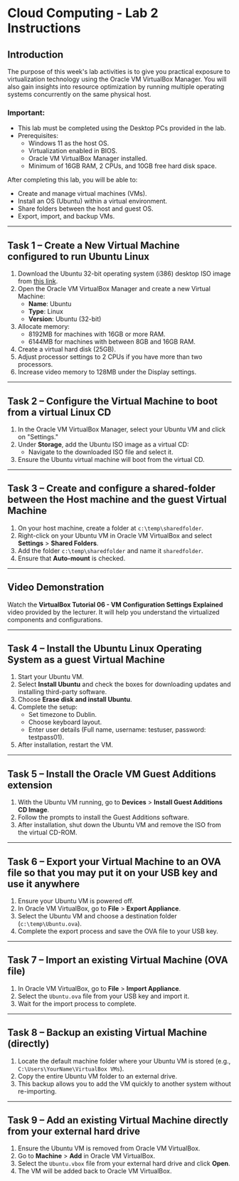 # Cloud Computing - Lab 2 Instructions

## Introduction
The purpose of this week's lab activities is to give you practical exposure to virtualization technology using the Oracle VM VirtualBox Manager. You will also gain insights into resource optimization by running multiple operating systems concurrently on the same physical host.  

### Important:
- This lab must be completed using the Desktop PCs provided in the lab.
- Prerequisites:
    - Windows 11 as the host OS.
    - Virtualization enabled in BIOS.
    - Oracle VM VirtualBox Manager installed.
    - Minimum of 16GB RAM, 2 CPUs, and 10GB free hard disk space.
    
After completing this lab, you will be able to:
- Create and manage virtual machines (VMs).
- Install an OS (Ubuntu) within a virtual environment.
- Share folders between the host and guest OS.
- Export, import, and backup VMs.

---

## Task 1 – Create a New Virtual Machine configured to run Ubuntu Linux
1. Download the Ubuntu 32-bit operating system (i386) desktop ISO image from [this link](https://releases.ubuntu.com/16.04/ubuntu-16.04.6-desktop-i386.iso).
2. Open the Oracle VM VirtualBox Manager and create a new Virtual Machine:
    - **Name**: Ubuntu
    - **Type**: Linux
    - **Version**: Ubuntu (32-bit)
3. Allocate memory:
    - 8192MB for machines with 16GB or more RAM.
    - 6144MB for machines with between 8GB and 16GB RAM.
4. Create a virtual hard disk (25GB).
5. Adjust processor settings to 2 CPUs if you have more than two processors.
6. Increase video memory to 128MB under the Display settings.

---

## Task 2 – Configure the Virtual Machine to boot from a virtual Linux CD
1. In the Oracle VM VirtualBox Manager, select your Ubuntu VM and click on "Settings."
2. Under **Storage**, add the Ubuntu ISO image as a virtual CD:
    - Navigate to the downloaded ISO file and select it.
3. Ensure the Ubuntu virtual machine will boot from the virtual CD.

---

## Task 3 – Create and configure a shared-folder between the Host machine and the guest Virtual Machine
1. On your host machine, create a folder at `c:\temp\sharedfolder`.
2. Right-click on your Ubuntu VM in Oracle VM VirtualBox and select **Settings** > **Shared Folders**.
3. Add the folder `c:\temp\sharedfolder` and name it `sharedfolder`.
4. Ensure that **Auto-mount** is checked.

---

## Video Demonstration
Watch the **VirtualBox Tutorial 06 - VM Configuration Settings Explained** video provided by the lecturer. It will help you understand the virtualized components and configurations.

---

## Task 4 – Install the Ubuntu Linux Operating System as a guest Virtual Machine
1. Start your Ubuntu VM.
2. Select **Install Ubuntu** and check the boxes for downloading updates and installing third-party software.
3. Choose **Erase disk and install Ubuntu**.
4. Complete the setup:
    - Set timezone to Dublin.
    - Choose keyboard layout.
    - Enter user details (Full name, username: testuser, password: testpass01).
5. After installation, restart the VM.

---

## Task 5 – Install the Oracle VM Guest Additions extension
1. With the Ubuntu VM running, go to **Devices** > **Install Guest Additions CD Image**.
2. Follow the prompts to install the Guest Additions software.
3. After installation, shut down the Ubuntu VM and remove the ISO from the virtual CD-ROM.

---

## Task 6 – Export your Virtual Machine to an OVA file so that you may put it on your USB key and use it anywhere
1. Ensure your Ubuntu VM is powered off.
2. In Oracle VM VirtualBox, go to **File** > **Export Appliance**.
3. Select the Ubuntu VM and choose a destination folder (`c:\temp\Ubuntu.ova`).
4. Complete the export process and save the OVA file to your USB key.

---

## Task 7 – Import an existing Virtual Machine (OVA file)
1. In Oracle VM VirtualBox, go to **File** > **Import Appliance**.
2. Select the `Ubuntu.ova` file from your USB key and import it.
3. Wait for the import process to complete.

---

## Task 8 – Backup an existing Virtual Machine (directly)
1. Locate the default machine folder where your Ubuntu VM is stored (e.g., `C:\Users\YourName\VirtualBox VMs`).
2. Copy the entire Ubuntu VM folder to an external drive.
3. This backup allows you to add the VM quickly to another system without re-importing.

---

## Task 9 – Add an existing Virtual Machine directly from your external hard drive
1. Ensure the Ubuntu VM is removed from Oracle VM VirtualBox.
2. Go to **Machine** > **Add** in Oracle VM VirtualBox.
3. Select the `Ubuntu.vbox` file from your external hard drive and click **Open**.
4. The VM will be added back to Oracle VM VirtualBox.